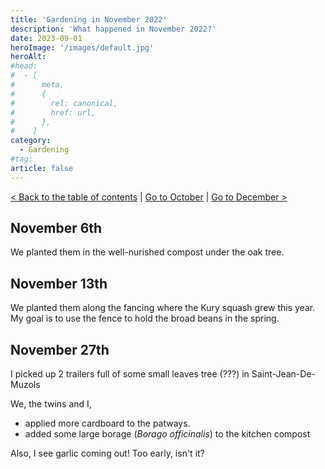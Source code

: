 ```yaml
---
title: 'Gardening in November 2022'
description: 'What happened in November 2022?'
date: 2023-09-01
heroImage: '/images/default.jpg'
heroAlt:
#head:
#  - [
#      meta,
#      {
#        rel: canonical,
#        href: url,
#      },
#    ]
category:
  - Gardening
#tag:
article: false
---
```


[< Back to the table of contents](./README.md) | [Go to October](2022-10.md) | [Go to December >](2022-12.md)

## November 6th

We planted them in the well-nurished compost under the oak tree.

## November 13th

We planted them along the fancing where the Kury squash grew this year.
My goal is to use the fence to hold the broad beans in the spring.

## November 27th

I picked up 2 trailers full of some small leaves tree (???) in Saint-Jean-De-Muzols

We, the twins and I,

- applied more cardboard to the patways.
- added some large borage (_Borago officinalis_) to the kitchen compost

Also, I see garlic coming out! Too early, isn't it?

